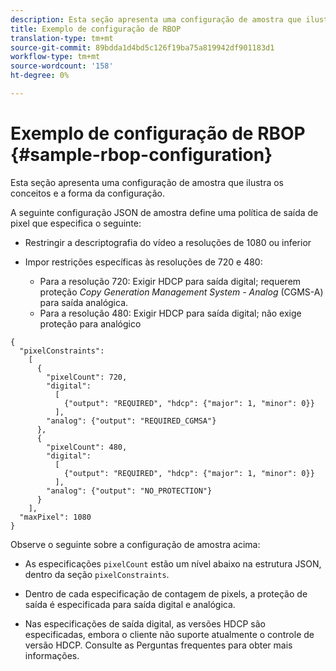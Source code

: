 ```yaml
---
description: Esta seção apresenta uma configuração de amostra que ilustra os conceitos e a forma da configuração.
title: Exemplo de configuração de RBOP
translation-type: tm+mt
source-git-commit: 89bdda1d4bd5c126f19ba75a819942df901183d1
workflow-type: tm+mt
source-wordcount: '158'
ht-degree: 0%

---
```



# Exemplo de configuração de RBOP {#sample-rbop-configuration}

Esta seção apresenta uma configuração de amostra que ilustra os conceitos e a forma da configuração.

A seguinte configuração JSON de amostra define uma política de saída de pixel que especifica o seguinte:

* Restringir a descriptografia do vídeo a resoluções de 1080 ou inferior
* Impor restrições específicas às resoluções de 720 e 480:

   * Para a resolução 720: Exigir HDCP para saída digital; requerem proteção *Copy Generation Management System - Analog* (CGMS-A) para saída analógica.
   * Para a resolução 480: Exigir HDCP para saída digital; não exige proteção para analógico

```
{ 
  "pixelConstraints":  
    [ 
      { 
        "pixelCount": 720, 
        "digital": 
          [ 
            {"output": "REQUIRED", "hdcp": {"major": 1, "minor": 0}} 
          ], 
        "analog": {"output": "REQUIRED_CGMSA"} 
      }, 
      { 
        "pixelCount": 480, 
        "digital":  
          [ 
            {"output": "REQUIRED", "hdcp": {"major": 1, "minor": 0}} 
          ], 
        "analog": {"output": "NO_PROTECTION"} 
      } 
    ], 
  "maxPixel": 1080 
}
```

Observe o seguinte sobre a configuração de amostra acima:

* As especificações `pixelCount` estão um nível abaixo na estrutura JSON, dentro da seção `pixelConstraints`.

* Dentro de cada especificação de contagem de pixels, a proteção de saída é especificada para saída digital e analógica.
* Nas especificações de saída digital, as versões HDCP são especificadas, embora o cliente não suporte atualmente o controle de versão HDCP. Consulte as Perguntas frequentes para obter mais informações.

